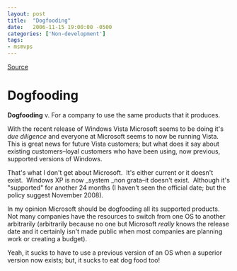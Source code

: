 ```yaml
---
layout: post
title:  "Dogfooding"
date:   2006-11-15 19:00:00 -0500
categories: ['Non-development']
tags:
- msmvps
---
```

[Source](http://blogs.msmvps.com/peterritchie/2006/11/16/dogfooding/ "Permalink to Dogfooding")

# Dogfooding

**Dogfooding** v. For a company to use the same products that it produces.

With the recent release of Windows Vista Microsoft seems to be doing it's _due diligence_ and everyone at Microsoft seems to now be running Vista.  This is great news for future Vista customers; but what does it say about existing customers–loyal customers who have been using, now previous, supported versions of Windows.

That's what I don't get about Microsoft.  It's either current or it doesn't exist.  Windows XP is now _system _non grata–it doesn't exist.  Although it's "supported" for another 24 months (I haven't seen the official date; but the policy suggest November 2008).

In my opinion Microsoft should be dogfooding all its supported products.  Not many companies have the resources to switch from one OS to another arbitrarily (arbitrarily because no one but Microsoft _really_ knows the release date and it certainly isn't made public when most companies are planning work or creating a budget).

Yeah, it sucks to have to use a previous version of an OS when a superior version now exists; but, it sucks to eat dog food too!

